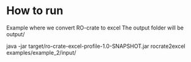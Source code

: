 # How to run
Example where we convert RO-crate to excel
The output folder will be output/

java -jar target/ro-crate-excel-profile-1.0-SNAPSHOT.jar rocrate2excel examples/example_2/input/
